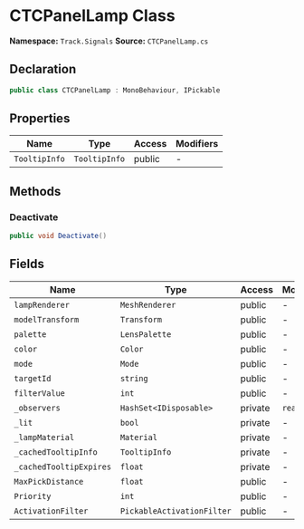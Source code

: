 # CTCPanelLamp Class

**Namespace:** `Track.Signals`
**Source:** `CTCPanelLamp.cs`

## Declaration

```csharp
public class CTCPanelLamp : MonoBehaviour, IPickable
```

## Properties

| Name | Type | Access | Modifiers |
|------|------|--------|-----------|
| `TooltipInfo` | `TooltipInfo` | public | - |

## Methods

### Deactivate

```csharp
public void Deactivate()
```

## Fields

| Name | Type | Access | Modifiers |
|------|------|--------|-----------|
| `lampRenderer` | `MeshRenderer` | public | - |
| `modelTransform` | `Transform` | public | - |
| `palette` | `LensPalette` | public | - |
| `color` | `Color` | public | - |
| `mode` | `Mode` | public | - |
| `targetId` | `string` | public | - |
| `filterValue` | `int` | public | - |
| `_observers` | `HashSet<IDisposable>` | private | `readonly` |
| `_lit` | `bool` | private | - |
| `_lampMaterial` | `Material` | private | - |
| `_cachedTooltipInfo` | `TooltipInfo` | private | - |
| `_cachedTooltipExpires` | `float` | private | - |
| `MaxPickDistance` | `float` | public | - |
| `Priority` | `int` | public | - |
| `ActivationFilter` | `PickableActivationFilter` | public | - |

